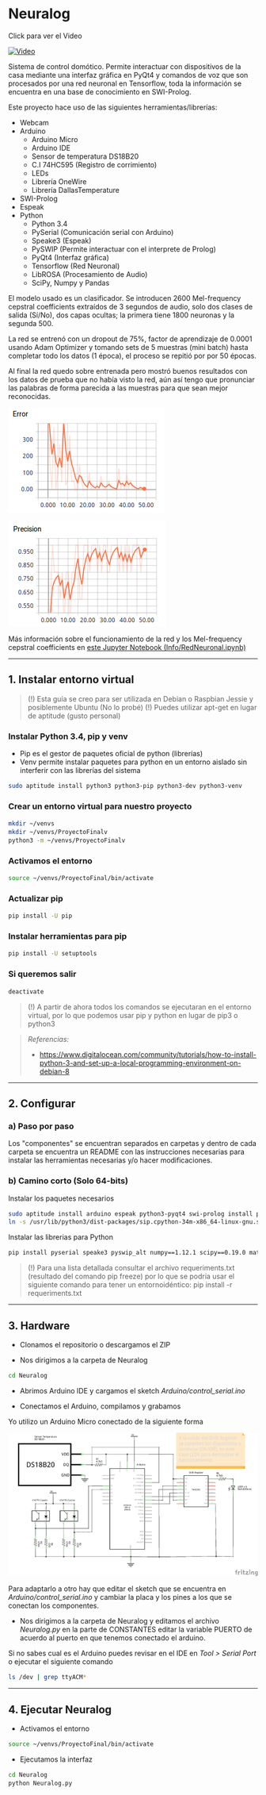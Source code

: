 # Neuralog 

Click para ver el Video

[![Video](https://img.youtube.com/vi/L-YZDdAM1cM/0.jpg)](https://www.youtube.com/watch?v=L-YZDdAM1cM)

Sistema de control domótico. Permite interactuar con dispositivos de la casa mediante una interfaz gráfica en PyQt4 y comandos de voz que son procesados por 
una red neuronal en Tensorflow, toda la información se encuentra en una base de conocimiento en SWI-Prolog.

Este proyecto hace uso de las siguientes herramientas/librerías:
- Webcam
- Arduino
	- Arduino Micro
	- Arduino IDE
	- Sensor de temperatura DS18B20
	- C.I 74HC595 (Registro de corrimiento)
	- LEDs
	- Librería OneWire
	- Librería DallasTemperature
- SWI-Prolog
- Espeak
- Python
	- Python 3.4
	- PySerial (Comunicación serial con Arduino)
	- Speake3 (Espeak)
	- PySWIP (Permite interactuar con el interprete de Prolog)
	- PyQt4 (Interfaz gráfica)
	- Tensorflow (Red Neuronal)
	- LibROSA (Procesamiento de Audio)
	- SciPy, Numpy y Pandas

El modelo usado es un clasificador. Se introducen 2600 Mel-frequency cepstral coefficients extraídos de 3 segundos de audio, solo dos clases de 
salida (Sí/No), dos capas ocultas; la primera tiene 1800 neuronas y la segunda 500.

La red se entrenó con un dropout de 75%, factor de aprendizaje de 0.0001 usando Adam Optimizer y tomando sets de 5 muestras (mini batch) hasta completar 
todo los datos (1 época), el proceso se repitió por por 50 épocas.

Al final la red quedo sobre entrenada pero mostró buenos resultados con los datos de prueba que no había visto la red, aún así tengo que pronunciar las palabras 
de forma parecida a las muestras para que sean mejor reconocidas.

![Error](imagenes/error.png)

![Precisión](imagenes/precision.png)

Más información sobre el funcionamiento de la red y los Mel-frequency cepstral coefficients en [este Jupyter Notebook (Info/RedNeuronal.ipynb)](Info/RedNeuronal.ipynb)

----------------------------------------------------------------------------------

## 1. Instalar entorno virtual

> (!) Esta guía se creo para ser utilizada en Debian o Raspbian Jessie y posiblemente Ubuntu (No lo probé)
> (!) Puedes utilizar apt-get en lugar de aptitude (gusto personal)

### Instalar Python 3.4, pip y venv

- Pip es el gestor de paquetes oficial de python (librerías)
- Venv permite instalar paquetes para python en un entorno aislado sin interferir con las librerías del sistema

```bash
sudo aptitude install python3 python3-pip python3-dev python3-venv
```

### Crear un entorno virtual para nuestro proyecto
```bash
mkdir ~/venvs
mkdir ~/venvs/ProyectoFinalv
python3 -m ~/venvs/ProyectoFinalv
```

### Activamos el entorno
```bash
source ~/venvs/ProyectoFinal/bin/activate
```

### Actualizar pip
```bash
pip install -U pip
```

### Instalar herramientas para pip
```bash
pip install -U setuptools
```

### Si queremos salir
```bash
deactivate
```

> (!) A partir de ahora todos los comandos se ejecutaran en el entorno virtual, por lo que podemos usar pip y python en lugar de pip3 o python3

> *Referencias:*
> - https://www.digitalocean.com/community/tutorials/how-to-install-python-3-and-set-up-a-local-programming-environment-on-debian-8

------------------------------------------------------------------------------------

## 2. Configurar 

### a) Paso por paso
Los "componentes" se encuentran separados en carpetas y dentro de cada carpeta se encuentra un README con las instrucciones 
necesarias para instalar las herramientas necesarias y/o hacer modificaciones.

### b) Camino corto (Solo 64-bits)

Instalar los paquetes necesarios
```bash
sudo aptitude install arduino espeak python3-pyqt4 swi-prolog install pkg-config libpng-dev libfreetype6-dev portaudio19-dev
ln -s /usr/lib/python3/dist-packages/sip.cpython-34m-x86_64-linux-gnu.so ~/venvs/ProyectoFinal/lib/python3.4/site-packages/
```

Instalar las librerias para Python
```bash
pip install pyserial speake3 pyswip_alt numpy==1.12.1 scipy==0.19.0 matplotlib==2.0.0 jupyter==1.0.0 pandas==0.20.1 pip install pyaudio==0.2.11 librosa==0.5.1 tensorflow==1.1.0
```

> (!) Para una lista detallada consultar el archivo requeriments.txt (resultado del comando pip freeze) por lo que se podría usar el siguiente comando para tener un entornoidéntico:
> pip install -r requeriments.txt 

------------------------------------------------------------------------------------

## 3. Hardware

- Clonamos el repositorio o descargamos el ZIP

- Nos dirigimos a la carpeta de Neuralog
```bash
cd Neuralog
```
- Abrimos Arduino IDE y cargamos el sketch *Arduino/control_serial.ino*

- Conectamos el Arduino, compilamos y grabamos

Yo utilizo un Arduino Micro conectado de la siguiente forma

![Diagrama](Arduino/diagrama.png)

Para adaptarlo a otro hay que editar el sketch que se encuentra en *Arduino/control_serial.ino* y cambiar la placa y los pines a los que se conectan los componentes.

- Nos dirigimos a la carpeta de Neuralog y editamos el archivo *Neuralog.py* en la parte de CONSTANTES editar la variable PUERTO de acuerdo
al puerto en que tenemos conectado el arduino.

Si no sabes cual es el Arduino puedes revisar en el IDE en *Tool > Serial Port* o ejecutar el siguiente comando
```bash
ls /dev | grep ttyACM*
```

------------------------------------------------------------------------------------

## 4. Ejecutar Neuralog

- Activamos el entorno
```bash
source ~/venvs/ProyectoFinal/bin/activate
```

- Ejecutamos la interfaz
```bash
cd Neuralog
python Neuralog.py
```
